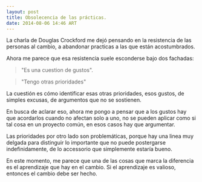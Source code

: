 ```yaml
---
layout: post
title: Obsolecencia de las prácticas.
date: 2014-08-06 14:46 ART
---
```


La charla de Douglas Crockford me dejó pensando en la resistencia de las
personas al cambio, a abandonar practicas a las que están acostumbrados.

Ahora me parece que esa resistencia suele esconderse bajo dos fachadas:

> "Es una cuestion de gustos".

> "Tengo otras prioridades"

La cuestión es cómo identificar esas otras prioridades, esos gustos, de
simples excusas, de argumentos que no se sostienen.

En busca de aclarar eso, ahora me pongo a pensar que a los gustos hay
que acordarlos cuando no afectan solo a uno, no se pueden aplicar como
si tal cosa en un proyecto común, en esos casos hay que argumentar.

Las prioridades por otro lado son problemáticas, porque hay una linea
muy delgada para distinguir lo importante que no puede postergarse
indefinidamente, de lo accessorio que simplemente estaría bueno.

En este momento, me parece que una de las cosas que marca la diferencia
es el aprendizaje que hay en el cambio. Si el aprendizaje es valioso,
entonces el cambio debe ser hecho.

